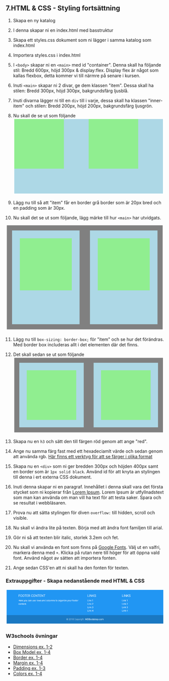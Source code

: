 ## 7.HTML & CSS - Styling fortsättning

1. Skapa en ny katalog

1. I denna skapar ni en index.html med basstruktur

1. Skapa ett styles.css dokument som ni lägger i samma katalog som index.html

1. Importera styles.css i index.html

1. I ```<body>``` skapar ni en ```<main>``` med id "container". Denna skall ha följande stil: Bredd 600px, höjd 300px & display:flex. Display flex är något som kallas flexbox, detta kommer vi till närmre på senare i kursen.

1. Inuti ```<main>``` skapar ni 2 divar, ge dem klassen "item". Dessa skall ha stilen: Bredd 300px, höjd 300px, bakgrundsfärg ljusblå.

1. Inuti divarna lägger ni till en ```div``` till i varje, dessa skall ha klassen "inner-item" och stilen: Bredd 200px, höjd 200px, bakgrundsfärg ljusgrön.

1. Nu skall de se ut som följande ![border boxing](media/borderbox1.png "border boxing")

1. Lägg nu till så att "item" får en border grå border som är 20px bred och en padding som är 30px.

1. Nu skall det se ut som följande, lägg märke till hur ```<main>``` har utvidgats.

![border boxing](media/borderbox2.png "border boxing")

11. Lägg nu till ```box-sizing: border-box;``` för "item" och se hur det förändras. Med border box includeras allt i det elementen där det finns.

12. Det skall sedan se ut som följande ![border boxing](media/borderbox3.png "border boxing")

13. Skapa nu en ```h3``` och sätt den till färgen röd genom att ange "red".

14. Ange nu samma färg fast med ett hexadeciamlt värde och sedan genom att använda rgb. [Här finns ett verktyg för att se färger i olika format](https://htmlcolorcodes.com)

15. Skapa nu en ```<div>``` som ni ger bredden 300px och höjden 400px samt en border som är ```1px solid black```. Använd id för att knyta an stylingen till denna i ert externa CSS dokument.

16. Inuti denna skapar ni en paragraf. Innehållet i denna skall vara det första stycket som ni kopierar från [Lorem Ipsum](https://sv.lipsum.com/). Lorem Ipsum är utfyllnadstext som man kan använda om man vill ha text för att testa saker. Spara och se resultat i webbläsaren.

17. Prova nu att sätta stylingen för diven ```overflow:``` till hidden, scroll och visible.

18. Nu skall vi ändra lite på texten. Börja med att ändra font familjen till arial.

19. Gör ni så att texten blir italic, storlek 3.2em och fet.

20. Nu skall vi använda en font som finns på [Google Fonts](https://fonts.google.com/). Välj ut en valfri, markera denna med ```+```. Klicka på rutan nere till höger för att öppna vald font. Använd något av sätten att importera fonten.

22. Ange sedan CSS'en att ni skall ha den fonten för texten.

### Extrauppgifter - Skapa nedanstående med HTML & CSS

![footer](media/footer.png "footer")

### W3schools övningar
* [Dimensions ex. 1-2](https://www.w3schools.com/css/exercise.asp?filename=exercise_dimension1)
* [Box Model ex. 1-4](www.w3schools.com/css/exercise.asp?filename=exercise_boxmodel1)
* [Border ex. 1-4](https://www.w3schools.com/css/exercise.asp?filename=exercise_border1)
* [Margin ex. 1-4](www.w3schools.com/css/exercise.asp?filename=exercise_margin1)
* [Padding ex. 1-3](https://www.w3schools.com/css/exercise.asp?filename=exercise_padding1)
* [Colors ex. 1-4](https://www.w3schools.com/css/exercise.asp?filename=exercise_css3_colors1)